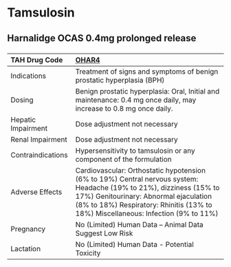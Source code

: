 # Tamsulosin

## Harnalidge OCAS 0.4mg prolonged release

##### 

| TAH Drug Code      | [OHAR4](https://www.tahsda.org.tw/drugs/hissearch.php?drug_code=OHAR4)                                                                                                                                                                            |
|:-------------------|:--------------------------------------------------------------------------------------------------------------------------------------------------------------------------------------------------------------------------------------------------|
| Indications        | Treatment of signs and symptoms of benign prostatic hyperplasia (BPH)                                                                                                                                                                             |
| Dosing             | Benign prostatic hyperplasia: Oral, Initial and maintenance: 0.4 mg once daily, may increase to 0.8 mg once daily.                                                                                                                                |
| Hepatic Impairment | Dose adjustment not necessary                                                                                                                                                                                                                     |
| Renal Impairment   | Dose adjustment not necessary                                                                                                                                                                                                                     |
| Contraindications  | Hypersensitivity to tamsulosin or any component of the formulation                                                                                                                                                                                |
| Adverse Effects    | Cardiovascular: Orthostatic hypotension (6% to 19%) Central nervous system: Headache (19% to 21%), dizziness (15% to 17%) Genitourinary: Abnormal ejaculation (8% to 18%) Respiratory: Rhinitis (13% to 18%) Miscellaneous: Infection (9% to 11%) |
| Pregnancy          | No (Limited) Human Data – Animal Data Suggest Low Risk                                                                                                                                                                                            |
| Lactation          | No (Limited) Human Data - Potential Toxicity                                                                                                                                                                                                      |

